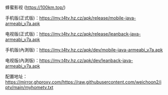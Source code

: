 蜂蜜影视 (https://100km.top/)

手机版(正式版)：https://my.t4tv.hz.cz/apk/release/mobile-java-armeabi_v7a.apk

电视版(正式版)：https://my.t4tv.hz.cz/apk/release/leanback-java-armeabi_v7a.apk

手机版(內測版)：https://my.t4tv.hz.cz/apk/dev/mobile-java-armeabi_v7a.apk

电视版(內測版)：https://my.t4tv.hz.cz/apk/dev/leanback-java-armeabi_v7a.apk

配置地址：https://mirror.ghproxy.com/https://raw.githubusercontent.com/weichoon2/iptv/main/myhometv.txt
